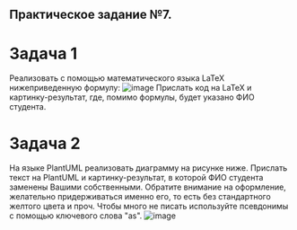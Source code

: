 ## Практическое задание №7.

# Задача 1
Реализовать с помощью математического языка LaTeX нижеприведенную формулу:
![image](https://github.com/user-attachments/assets/6ef2002f-24ee-412b-8edf-39576deb7c1b)
Прислать код на LaTeX и картинку-результат, где, помимо формулы, будет указано ФИО студента.

# Задача 2

На языке PlantUML реализовать диаграмму на рисунке ниже. Прислать текст на PlantUML и картинку-результат, в которой ФИО студента заменены Вашими собственными.
Обратите внимание на оформление, желательно придерживаться именно его, то есть без стандартного желтого цвета и проч. Чтобы много не писать используйте псевдонимы с помощью ключевого слова "as".
![image](https://github.com/user-attachments/assets/635d1925-e54f-43ec-9008-3f62f7b491f0)
